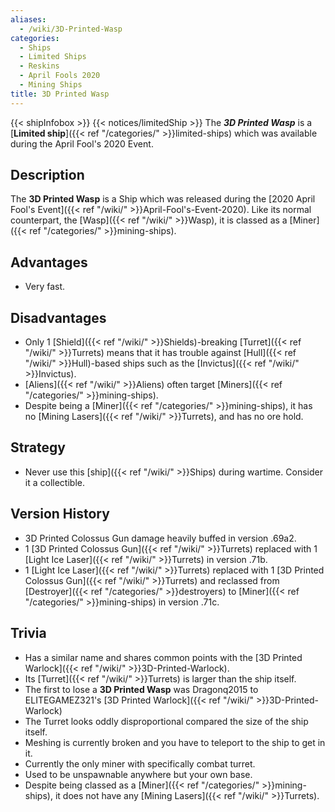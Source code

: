 ```yaml
---
aliases:
  - /wiki/3D-Printed-Wasp
categories:
  - Ships
  - Limited Ships
  - Reskins
  - April Fools 2020
  - Mining Ships
title: 3D Printed Wasp
---
```


{{< shipInfobox >}} {{< notices/limitedShip >}} The **_3D Printed Wasp_** is a [**Limited ship**]({{< ref "/categories/" >}}limited-ships) which was available during the April Fool's 2020 Event.

## Description

The **3D Printed Wasp** is a Ship which was released during the [2020 April Fool's Event]({{< ref "/wiki/" >}}April-Fool's-Event-2020). Like its normal counterpart, the [Wasp]({{< ref "/wiki/" >}}Wasp), it is classed as a [Miner]({{< ref "/categories/" >}}mining-ships).

## Advantages

- Very fast.

## Disadvantages

- Only 1 [Shield]({{< ref "/wiki/" >}}Shields)-breaking [Turret]({{< ref "/wiki/" >}}Turrets) means that it has trouble against [Hull]({{< ref "/wiki/" >}}Hull)-based ships such as the [Invictus]({{< ref "/wiki/" >}}Invictus).
- [Aliens]({{< ref "/wiki/" >}}Aliens) often target [Miners]({{< ref "/categories/" >}}mining-ships).
- Despite being a [Miner]({{< ref "/categories/" >}}mining-ships), it has no [Mining Lasers]({{< ref "/wiki/" >}}Turrets), and has no ore hold.

## Strategy

- Never use this [ship]({{< ref "/wiki/" >}}Ships) during wartime. Consider it a collectible.

## Version History

- 3D Printed Colossus Gun damage heavily buffed in version .69a2.
- 1 [3D Printed Colossus Gun]({{< ref "/wiki/" >}}Turrets) replaced with 1 [Light Ice Laser]({{< ref "/wiki/" >}}Turrets) in version .71b.
- 1 [Light Ice Laser]({{< ref "/wiki/" >}}Turrets) replaced with 1 [3D Printed Colossus Gun]({{< ref "/wiki/" >}}Turrets) and reclassed from [Destroyer]({{< ref "/categories/" >}}destroyers) to [Miner]({{< ref "/categories/" >}}mining-ships) in version .71c.

## Trivia

- Has a similar name and shares common points with the [3D Printed Warlock]({{< ref "/wiki/" >}}3D-Printed-Warlock).
- Its [Turret]({{< ref "/wiki/" >}}Turrets) is larger than the ship itself.
- The first to lose a **3D Printed Wasp** was Dragonq2015 to ELITEGAMEZ321's [3D Printed Warlock]({{< ref "/wiki/" >}}3D-Printed-Warlock)
- The Turret looks oddly disproportional compared the size of the ship itself.
- Meshing is currently broken and you have to teleport to the ship to get in it.
- Currently the only miner with specifically combat turret.
- Used to be unspawnable anywhere but your own base.
- Despite being classed as a [Miner]({{< ref "/categories/" >}}mining-ships), it does not have any [Mining Lasers]({{< ref "/wiki/" >}}Turrets).
